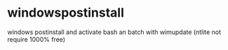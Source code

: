 # windowspostinstall
windows postinstall and activate bash an batch with wimupdate (ntlite not require 1000% free)
